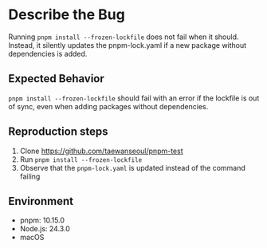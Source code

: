 # Describe the Bug

Running `pnpm install --frozen-lockfile` does not fail when it should. Instead, it silently updates the pnpm-lock.yaml if a new package without dependencies is added.

## Expected Behavior

`pnpm install --frozen-lockfile` should fail with an error if the lockfile is out of sync, even when adding packages without dependencies.

## Reproduction steps

1. Clone <https://github.com/taewanseoul/pnpm-test>
2. Run `pnpm install --frozen-lockfile`
3. Observe that the `pnpm-lock.yaml` is updated instead of the command failing

## Environment

- pnpm: 10.15.0
- Node.js: 24.3.0
- macOS

